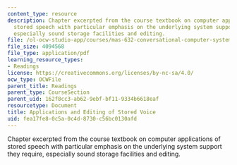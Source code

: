 ```yaml
---
content_type: resource
description: Chapter excerpted from the course textbook on computer applications of
  stored speech with particular emphasis on the underlying system support they require,
  especially sound storage facilities and editing.
file: /ol-ocw-studio-app/courses/mas-632-conversational-computer-systems-fall-2008/fea17fe80c5a0c4d8730c56bc0130afd_shmandt_txt_ch4.pdf
file_size: 4094568
file_type: application/pdf
learning_resource_types:
- Readings
license: https://creativecommons.org/licenses/by-nc-sa/4.0/
ocw_type: OCWFile
parent_title: Readings
parent_type: CourseSection
parent_uid: 162f8cc3-ab62-9ebf-bf11-9334b6618eaf
resourcetype: Document
title: Applications and Editing of Stored Voice
uid: fea17fe8-0c5a-0c4d-8730-c56bc0130afd
---
```

Chapter excerpted from the course textbook on computer applications of stored speech with particular emphasis on the underlying system support they require, especially sound storage facilities and editing.